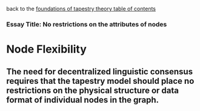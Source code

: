 back to the [foundations of tapestry theory table of contents](https://github.com/wds4/tribal-tapestry/blob/main/essays/bookJustification/hypotheses/tapestryFoundation.md)

### Essay Title: No restrictions on the attributes of nodes

Node Flexibility
=====

The need for decentralized linguistic consensus requires that the tapestry model should place no restrictions on the physical structure or data format of individual nodes in the graph.
-----
